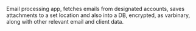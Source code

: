 Email processing app, fetches emails from designated accounts, saves attachments to a set location and also into a DB, encrypted, as varbinary, along with other relevant email and client data.
